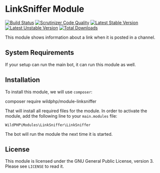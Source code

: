# LinkSniffer Module
[![Build Status](https://scrutinizer-ci.com/g/WildPHP/module-linksniffer/badges/build.png?b=master)](https://scrutinizer-ci.com/g/WildPHP/module-linksniffer/build-status/master)
[![Scrutinizer Code Quality](https://scrutinizer-ci.com/g/WildPHP/module-linksniffer/badges/quality-score.png?b=master)](https://scrutinizer-ci.com/g/WildPHP/module-linksniffer/?branch=master)
[![Latest Stable Version](https://poser.pugx.org/wildphp/module-linksniffer/v/stable)](https://packagist.org/packages/wildphp/module-linksniffer)
[![Latest Unstable Version](https://poser.pugx.org/wildphp/module-linksniffer/v/unstable)](https://packagist.org/packages/wildphp/module-linksniffer)
[![Total Downloads](https://poser.pugx.org/wildphp/module-linksniffer/downloads)](https://packagist.org/packages/wildphp/module-linksniffer)

This module shows information about a link when it is posted in a channel.

## System Requirements
If your setup can run the main bot, it can run this module as well.

## Installation
To install this module, we will use `composer`:

composer require wildphp/module-linksniffer

That will install all required files for the module. In order to activate the module, add the following line to your `main.modules` file:

    WildPHP\Modules\LinkSniffer\LinkSniffer

The bot will run the module the next time it is started.

## License
This module is licensed under the GNU General Public License, version 3. Please see `LICENSE` to read it.
